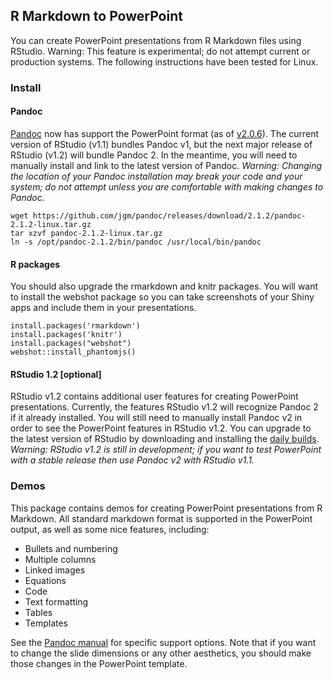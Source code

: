 
## R Markdown to PowerPoint

You can create PowerPoint presentations from R Markdown files using RStudio. Warning: This feature is experimental; do not attempt current or production systems. The following instructions have been tested for Linux.

### Install

#### Pandoc

[Pandoc](http://pandoc.org/) now has support the PowerPoint format (as of [v2.0.6](http://pandoc.org/releases.html)). The current version of RStudio (v1.1) bundles Pandoc v1, but the next major release of RStudio (v1.2) will bundle Pandoc 2. In the meantime, you will need to manually install and link to the latest version of Pandoc. *Warning: Changing the location of your Pandoc installation may break your code and your system; do not attempt unless you are comfortable with making changes to Pandoc.*

```
wget https://github.com/jgm/pandoc/releases/download/2.1.2/pandoc-2.1.2-linux.tar.gz
tar xzvf pandoc-2.1.2-linux.tar.gz
ln -s /opt/pandoc-2.1.2/bin/pandoc /usr/local/bin/pandoc
```

#### R packages

You should also upgrade the rmarkdown and knitr packages. You will want to install the webshot package so you can take screenshots of your Shiny apps and include them in your presentations.

```
install.packages('rmarkdown')
install.packages('knitr')
install.packages("webshot")
webshot::install_phantomjs()
```

#### RStudio 1.2 [optional]

RStudio v1.2 contains additional user features for creating PowerPoint presentations. Currently, the features RStudio v1.2 will recognize Pandoc 2 if it already installed. You will still need to manually install Pandoc v2 in order to see the PowerPoint features in RStudio v1.2. You can upgrade to the latest version of RStudio by downloading and installing the [daily builds](https://dailies.rstudio.com/). *Warning: RStudio v1.2 is still in development; if you want to test PowerPoint with a stable release then use Pandoc v2 with RStudio v1.1.*

### Demos

This package contains demos for creating PowerPoint presentations from R Markdown. All standard markdown format is supported in the PowerPoint output, as well as some nice features, including:

* Bullets and numbering
* Multiple columns
* Linked images
* Equations
* Code
* Text formatting
* Tables
* Templates

See the [Pandoc manual](http://pandoc.org/MANUAL.html) for specific support options. Note that if you want to change the slide dimensions or any other aesthetics, you should make those changes in the PowerPoint template.

